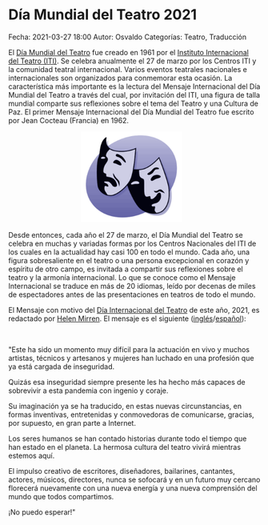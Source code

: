Día Mundial del Teatro 2021
==================================

Fecha: 2021-03-27 18:00
Autor: Osvaldo
Categorías: Teatro, Traducción

El [Día Mundial del Teatro](https://es.wikipedia.org/wiki/D%C3%ADa_Mundial_del_Teatro) fue creado en 1961 por el [Instituto Internacional del Teatro (ITI)](http://www.world-theatre-day.org/). Se celebra anualmente el 27 de marzo por los Centros ITI y la comunidad teatral internacional. Varios eventos teatrales nacionales e internacionales son organizados para conmemorar esta ocasión. La característica más importante es la lectura del Mensaje Internacional del Día Mundial del Teatro a través del cual, por invitación del ITI, una figura de talla mundial comparte sus reflexiones sobre el tema del Teatro y una Cultura de Paz. El primer Mensaje Internacional del Día Mundial del Teatro fue escrito por Jean Cocteau (Francia) en 1962.

<!-- break -->

<center>
<img class="img-responsive" style="width:40%;height:auto;margin-right:12px;" src="2014-04-05-dia-mundial-del-teatro-2014/Teatro-Theatre.png" alt="Teatro" width="425" height="350">
</center>

Desde entonces, cada año el 27 de marzo, el Día Mundial del Teatro se celebra en muchas y variadas formas por los Centros Nacionales del ITI de los cuales en la actualidad hay casi 100 en todo el mundo. Cada año, una figura sobresaliente en el teatro o una persona excepcional en corazón y espíritu de otro campo, es invitada a compartir sus reflexiones sobre el teatro y la armonía internacional. Lo que se conoce como el Mensaje Internacional se traduce en más de 20 idiomas, leído por decenas de miles de espectadores antes de las presentaciones en teatros de todo el mundo.

El Mensaje con motivo del [Día Internacional del Teatro](https://www.world-theatre-day.org/helen_mirren.html) de este año, 2021, es redactado por [Helen Mirren](https://en.wikipedia.org/wiki/Helen_Mirren). El mensaje es el siguiente ([inglés](https://www.world-theatre-day.org/pdfs/WTD2021_EN_Message_HelenMIRREN.pdf)/[español](https://www.world-theatre-day.org/pdfs/WTD2021_SpanishMexico_Message_HelenMIRREN.pdf)):

<br />

"Este ha sido un momento muy difícil para la actuación en vivo y muchos artistas, técnicos y artesanos y mujeres han luchado en una profesión que ya está cargada de inseguridad.

Quizás esa inseguridad siempre presente les ha hecho más capaces de sobrevivir a esta pandemia con ingenio y coraje.

Su imaginación ya se ha traducido, en estas nuevas circunstancias, en formas inventivas, entretenidas y conmovedoras de comunicarse, gracias, por supuesto, en gran parte a Internet.

Los seres humanos se han contado historias durante todo el tiempo que han estado en el planeta. La hermosa cultura del teatro vivirá mientras estemos aquí.

El impulso creativo de escritores, diseñadores, bailarines, cantantes, actores, músicos, directores, nunca se sofocará y en un futuro muy cercano florecerá nuevamente con una nueva energía y una nueva comprensión del mundo que todos compartimos.

¡No puedo esperar!"


